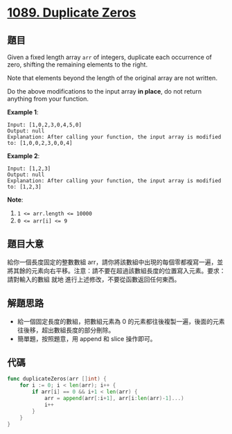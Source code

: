 # [1089. Duplicate Zeros](https://leetcode.com/problems/duplicate-zeros/)


## 題目

Given a fixed length array `arr` of integers, duplicate each occurrence of zero, shifting the remaining elements to the right.

Note that elements beyond the length of the original array are not written.

Do the above modifications to the input array **in place**, do not return anything from your function.

**Example 1**:

```
Input: [1,0,2,3,0,4,5,0]
Output: null
Explanation: After calling your function, the input array is modified to: [1,0,0,2,3,0,0,4]
```

**Example 2**:

```
Input: [1,2,3]
Output: null
Explanation: After calling your function, the input array is modified to: [1,2,3]
```

**Note**:

1. `1 <= arr.length <= 10000`
2. `0 <= arr[i] <= 9`

## 題目大意

給你一個長度固定的整數數組 arr，請你將該數組中出現的每個零都複寫一遍，並將其餘的元素向右平移。注意：請不要在超過該數組長度的位置寫入元素。要求：請對輸入的數組 就地 進行上述修改，不要從函數返回任何東西。


## 解題思路

- 給一個固定長度的數組，把數組元素為 0 的元素都往後複製一遍，後面的元素往後移，超出數組長度的部分刪除。
- 簡單題，按照題意，用 append 和 slice 操作即可。

## 代碼

```go
func duplicateZeros(arr []int) {
	for i := 0; i < len(arr); i++ {
		if arr[i] == 0 && i+1 < len(arr) {
			arr = append(arr[:i+1], arr[i:len(arr)-1]...)
			i++
		}
	}
}
```